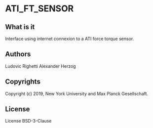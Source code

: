 # ATI_FT_SENSOR

## What is it

Interface using internet connexion to a ATI force torque sensor.

## Authors

Ludovic Righetti
Alexander Herzog

## Copyrights

Copyright (c) 2019, New York University and Max Planck Gesellschaft.

## License

License BSD-3-Clause
